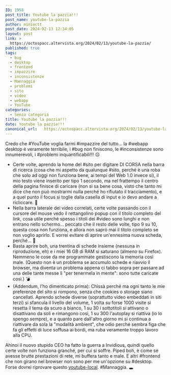 ```yaml
---
ID: 1958
post_title: Youtube la pazzia!!!
post_name: youtube-la-pazzia
author: minioctt
post_date: 2024-02-13 12:34:05
layout: post
link: >
  https://octospacc.altervista.org/2024/02/13/youtube-la-pazzia/
published: true
tags:
  - bug
  - desktop
  - frontend
  - impazzire
  - inconsistenze
  - Mannaggia
  - problemi
  - sito
  - video
  - webapp
  - YouTube
categories:
  - Senza categoria
title: Youtube la pazzia!!!
date: Youtube la pazzia!!!
canonical_url:   https://octospacc.altervista.org/2024/02/13/youtube-la-pazzia/
---
```

<!-- wp:paragraph -->
<p>Credo che #YouTube voglia farmi #impazzire del tutto... la #webapp desktop è veramente terribile, i #bug non finiscono, le #inconsistenze sono innumerevoli, i #problemi inquantificabili!!! ☹️</p>
<!-- /wp:paragraph -->

<!-- wp:list -->
<ul><!-- wp:list-item -->
<li>Certe volte, aprendo la home del #sito per digitare DI CORSA nella barra di ricerca (cosa che mi aspetto da qualunque #sito, perché è una roba che solo ad oggi non funziona bene, ai tempi del Web 1.0 invece si), il mio testo viene inserito per tipo 1 secondo, ma nel frattempo il centro della pagina finisce di caricare (non si sa bene cosa, visto che tanto mi dice che non può mostrarmi nulla perché ho rifiutato il tracciamento), e a quel punto il focus si toglie dalla casella di input e io devo andare a ricliccare. 🖕️</li>
<!-- /wp:list-item -->

<!-- wp:list-item -->
<li>Nella barra laterale dei video correlati, certe volte passando con il cursore del mouse vedo il rettangolino popup con il titolo completo del link, cosa utile perché spesso i titoli dei #video sono lunghi e non entrano nello schermo... peccato che il resto delle volte, tipo 9 su 10, questa cosa non funziona, e allora non saprò mai il titolo completo se non voglio aprirlo. E vorrei evitare di aprire un'ennesima nuova scheda, perché... 👹️</li>
<!-- /wp:list-item -->

<!-- wp:list-item -->
<li>Basta aprire boh, una trentina di schede insieme (nessuna in riproduzione, eh) e i miei 16 GB di RAM si saturano (almeno su Firefox). Nemmeno le cose da me programmate gestiscono la memoria così male. (Questo non è un problema se accumulo schede e riavvio il browser, ma diventa un problema appena ci tabbo sopra per passare ad una delle tante messe lì "per tenermela in mente": sono tutte caricate così.) 💣️</li>
<!-- /wp:list-item -->

<!-- wp:list-item -->
<li>(Addendum, l'ho dimenticato prima): Chissà perché ma ogni tanto le mie preferenze del sito si rompono, senza che cookies o storage siano cancellati. Aprendo schede diverse (soprattutto video embeddati in siti terzi) si sfancula il livello del volume, 1 volta su forse 1000 visite si resetta il tema da scuro a bianco, 1 su 30 i sottotitoli si attivano o disattivano da soli e rimangono così, 1 su 300 l'autoplay si riattiva (io lo spengo sempre), e a quanto pare dall'altro giorno mi si continua a riattivare da sola la "modalità ambient", che odio perché sembra figa che fa gli effetti di luce soffusa ai bordi, ma ruba veramente troppo lavoro alla CPU.</li>
<!-- /wp:list-item --></ul>
<!-- /wp:list -->

<!-- wp:paragraph -->
<p>Ahinoi il nuovo stupido CEO ha fatto la guerra a Invidious, quindi quello certe volte non funziona granché, per cui si soffre. Piped boh, è come se avesse brutte prestazioni di rete, mi buffera tanto e male. E altri #frontend che non girano nel browser non sono per me un'opzione su #desktop. Forse dovrei riprovare questo <a href="https://github.com/user234683/youtube-local">youtube-local</a>. #Mannaggia. 🕳️</p>
<!-- /wp:paragraph -->